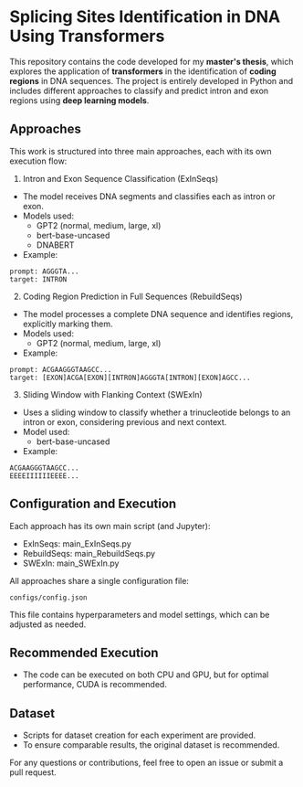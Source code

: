 # Splicing Sites Identification in DNA Using Transformers

This repository contains the code developed for my **master's thesis**, which explores the application of **transformers** in the identification of **coding regions** in DNA sequences. The project is entirely developed in Python and includes different approaches to classify and predict intron and exon regions using **deep learning models**.

## Approaches

This work is structured into three main approaches, each with its own execution flow:

1. Intron and Exon Sequence Classification (ExInSeqs)

- The model receives DNA segments and classifies each as intron or exon.
- Models used:
  - GPT2 (normal, medium, large, xl)
  - bert-base-uncased
  - DNABERT
- Example:

```
prompt: AGGGTA...
target: INTRON
```

2. Coding Region Prediction in Full Sequences (RebuildSeqs)

- The model processes a complete DNA sequence and identifies regions, explicitly marking them.
- Models used:
  - GPT2 (normal, medium, large, xl)
- Example:

```
prompt: ACGAAGGGTAAGCC...
target: [EXON]ACGA[EXON][INTRON]AGGGTA[INTRON][EXON]AGCC...
```

3. Sliding Window with Flanking Context (SWExIn)

- Uses a sliding window to classify whether a trinucleotide belongs to an intron or exon, considering previous and next context.
- Model used:
  - bert-base-uncased
- Example:

```
ACGAAGGGTAAGCC...
EEEEIIIIIIEEEE...
```

## Configuration and Execution

Each approach has its own main script (and Jupyter):

- ExInSeqs: main_ExInSeqs.py
- RebuildSeqs: main_RebuildSeqs.py
- SWExIn: main_SWExIn.py

All approaches share a single configuration file:

```
configs/config.json
```

This file contains hyperparameters and model settings, which can be adjusted as needed.

## Recommended Execution

- The code can be executed on both CPU and GPU, but for optimal performance, CUDA is recommended.

## Dataset

- Scripts for dataset creation for each experiment are provided.
- To ensure comparable results, the original dataset is recommended.

For any questions or contributions, feel free to open an issue or submit a pull request.
